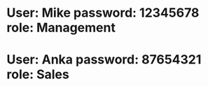 #         User: Mike password: 12345678 role: Management
# User: Anka password: 87654321 role: Sales